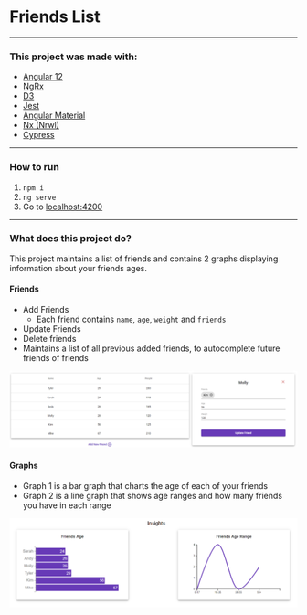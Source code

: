 # Friends List

---

### This project was made with:
- [Angular 12](https://angular.io/)
- [NgRx](https://ngrx.io/)
- [D3](https://www.npmjs.com/package/d3)
- [Jest](https://www.npmjs.com/package/jest)
- [Angular Material](https://material.angular.io/)
- [Nx (Nrwl)](https://nx.dev/)
- [Cypress](https://www.cypress.io/)

---

### How to run
1. `npm i`
2. `ng serve`
3. Go to [localhost:4200](http://localhost:4200)

---

### What does this project do?
This project maintains a list of friends and contains 2 graphs displaying information about your friends ages.

#### Friends
 - Add Friends
    - Each friend contains `name`, `age`, `weight` and `friends`
 - Update Friends
 - Delete friends
 - Maintains a list of all previous added friends, to autocomplete future friends of friends

  ![Edit Friend](./assets/Edit-Friend.png)

#### Graphs
  - Graph 1 is a bar graph that charts the age of each of your friends
  - Graph 2 is a line graph that shows age ranges and how many friends you have in each range

  ![Graphs](./assets/Graphs.png)
